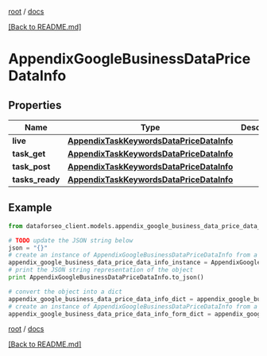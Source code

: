 [root](./../ "root") / [docs](./ "docs")

[[Back to README.md]](./../README.md "[Back to README.md]")

# AppendixGoogleBusinessDataPriceDataInfo

## Properties

Name | Type | Description | Notes
------------ | ------------- | ------------- | -------------
**live** | [**AppendixTaskKeywordsDataPriceDataInfo**](AppendixTaskKeywordsDataPriceDataInfo.md) |  | [optional]
**task_get** | [**AppendixTaskKeywordsDataPriceDataInfo**](AppendixTaskKeywordsDataPriceDataInfo.md) |  | [optional]
**task_post** | [**AppendixTaskKeywordsDataPriceDataInfo**](AppendixTaskKeywordsDataPriceDataInfo.md) |  | [optional]
**tasks_ready** | [**AppendixTaskKeywordsDataPriceDataInfo**](AppendixTaskKeywordsDataPriceDataInfo.md) |  | [optional]

## Example

```python
from dataforseo_client.models.appendix_google_business_data_price_data_info import AppendixGoogleBusinessDataPriceDataInfo

# TODO update the JSON string below
json = "{}"
# create an instance of AppendixGoogleBusinessDataPriceDataInfo from a JSON string
appendix_google_business_data_price_data_info_instance = AppendixGoogleBusinessDataPriceDataInfo.from_json(json)
# print the JSON string representation of the object
print AppendixGoogleBusinessDataPriceDataInfo.to_json()

# convert the object into a dict
appendix_google_business_data_price_data_info_dict = appendix_google_business_data_price_data_info_instance.to_dict()
# create an instance of AppendixGoogleBusinessDataPriceDataInfo from a dict
appendix_google_business_data_price_data_info_form_dict = appendix_google_business_data_price_data_info.from_dict(appendix_google_business_data_price_data_info_dict)
```

  

[root](./../ "root") / [docs](./ "docs")

[[Back to README.md]](./../README.md "[Back to README.md]")